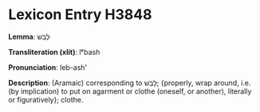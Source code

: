 # Lexicon Entry H3848

**Lemma**: לְבַשׁ

**Transliteration (xlit)**: lᵉbash

**Pronunciation**: leb-ash'

**Description**:
(Aramaic) corresponding to לָבַשׁ; {properly, wrap around, i.e. (by implication) to put on agarment or clothe (oneself, or another), literally or figuratively}; clothe.

